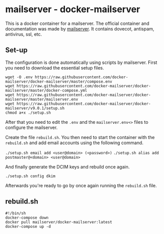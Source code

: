 # mailserver - docker-mailserver

This is a docker container for a mailserver.
The official container and documentation was made by [mailserver](https://hub.docker.com/r/mailserver/docker-mailserver).
It contains dovecot, antispam, antivirus, ssl, etc.

## Set-up

The configuration is done automatically using scripts by mailserver.
First you need to download the essential setup files.

```shell
wget -O .env https://raw.githubusercontent.com/docker-mailserver/docker-mailserver/master/compose.env
wget https://raw.githubusercontent.com/docker-mailserver/docker-mailserver/master/docker-compose.yml
wget https://raw.githubusercontent.com/docker-mailserver/docker-mailserver/master/mailserver.env
wget https://raw.githubusercontent.com/docker-mailserver/docker-mailserver/v9.0.1/setup.sh
chmod a+x ./setup.sh
```

After that you need to edit the `.env` and the `mailserver.env<>` files to
configure the mailserver.

Create the file `rebuild.sh`.
You then need to start the container with the `rebuild.sh` and add email
accounts using the following command.

`./setup.sh email add <user@domain> (<password>)`
`./setup.sh alias add postmaster@<domain> <user@domain>`

And finally generate the DCIM keys and rebuild once again.

`./setup.sh config dkim`

Afterwards you're ready to go by once again running the `rebuild.sh` file.

## rebuild.sh

```shell
#!/bin/sh
docker-compose down
docker pull mailserver/docker-mailserver:latest
docker-compose up -d
```
